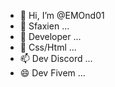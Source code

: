 - 👋 Hi, I’m @EMOnd01
- 👀 Sfaxien ...
- 🌱 Developer ...
- 💞️ Css/Html ...
- 📫 Dev Discord ...
- 😄 Dev Fivem ...

